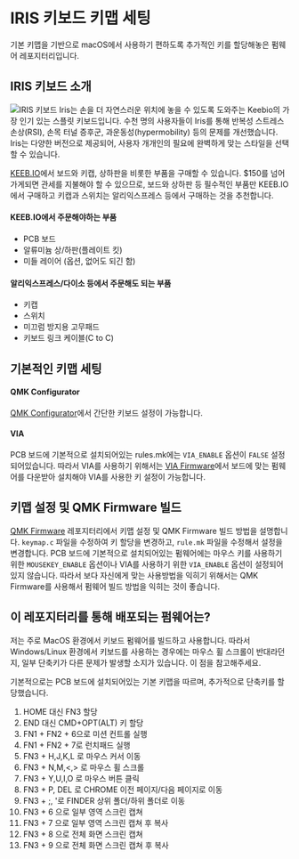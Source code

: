 # IRIS 키보드 키맵 세팅
기본 키맵을 기반으로 macOS에서 사용하기 편하도록 추가적인 키를 할당해놓은 펌웨어 레포지터리입니다.

## IRIS 키보드 소개
![IRIS 키보드](https://keeb.io/cdn/shop/files/keyset-iris_1100x_8dba1734-1572-455b-aab2-1380992644e1.png?height=714&v=1707776710&width=952)
Iris는 손을 더 자연스러운 위치에 놓을 수 있도록 도와주는 Keebio의 가장 인기 있는 스플릿 키보드입니다. 수천 명의 사용자들이 Iris를 통해 반복성 스트레스 손상(RSI), 손목 터널 증후군, 과운동성(hypermobility) 등의 문제를 개선했습니다.
Iris는 다양한 버전으로 제공되어, 사용자 개개인의 필요에 완벽하게 맞는 스타일을 선택할 수 있습니다.

[KEEB.IO](https://keeb.io/collections/all/products/iris)에서 보드와 키캡, 상하판을 비롯한 부품을 구매할 수 있습니다. $150를 넘어가게되면 관세를 지불해야 할 수 있으므로, 보드와 상하판 등 필수적인 부품만 KEEB.IO에서 구매하고 키캡과 스위치는 알리익스프레스 등에서 구매하는 것을 추천합니다.

#### KEEB.IO에서 주문해야하는 부품
- PCB 보드
- 알류미늄 상/하판(플레이트 킷)
- 미들 레이어 (옵션, 없어도 되긴 함)

#### 알리익스프레스/다이소 등에서 주문해도 되는 부품
- 키캡
- 스위치
- 미끄럼 방지용 고무패드
- 키보드 링크 케이블(C to C)

## 기본적인 키맵 세팅
#### QMK Configurator
[QMK Configurator](https://config.qmk.fm/#/keebio/iris/rev7/LAYOUT)에서 간단한 키보드 설정이 가능합니다.

#### VIA 
PCB 보드에 기본적으로 설치되어있는 rules.mk에는 `VIA_ENABLE` 옵션이 `FALSE` 설정되어있습니다. 따라서 VIA를 사용하기 위해서는 [VIA Firmware](https://caniusevia.com/docs/download_firmware/)에서 보드에 맞는 펌웨어를 다운받아 설치해야 VIA를 사용한 키 설정이 가능합니다.

## 키맵 설정 및 QMK Firmware 빌드
[QMK Firmware](https://github.com/qmk/qmk_firmware) 레포지터리에서 키맵 설정 및 QMK Firmware 빌드 방법을 설명합니다. `keymap.c` 파일을 수정하여 키 할당을 변경하고, `rule.mk` 파일을 수정해서 설정을 변경합니다. PCB 보드에 기본적으로 설치되어있는 펌웨어에는 마우스 키를 사용하기 위한 `MOUSEKEY_ENABLE` 옵션이나 VIA를 사용하기 위한 `VIA_ENABLE` 옵션이 설정되어있지 않습니다. 따라서 보다 자신에게 맞는 사용방법을 익히기 위해서는 QMK Firmware를 사용해서 펌웨어 빌드 방법을 익히는 것이 좋습니다.

## 이 레포지터리를 통해 배포되는 펌웨어는?
저는 주로 MacOS 환경에서 키보드 펌웨어를 빌드하고 사용합니다. 따라서 Windows/Linux 환경에서 키보드를 사용하는 경우에는 마우스 휠 스크롤이 반대라던지, 일부 단축키가 다른 문제가 발생할 소지가 있습니다. 이 점을 참고해주세요.

기본적으로는 PCB 보드에 설치되어있는 기본 키맵을 따르며, 추가적으로 단축키를 할당했습니다.
1. HOME 대신 FN3 할당
2. END 대신 CMD+OPT(ALT) 키 할당
3. FN1 + FN2 + 6으로 미션 컨트롤 실행
4. FN1 + FN2 + 7로 런치패드 실행
5. FN3 + H,J,K,L 로 마우스 커서 이동
6. FN3 + N,M,<,> 로 마우스 휠 스크롤
7. FN3 + Y,U,I,O 로 마우스 버튼 클릭
8. FN3 + P, DEL 로 CHROME 이전 페이지/다음 페이지로 이동
9. FN3 + ;, '로 FINDER 상위 폴더/하위 폴더로 이동
10. FN3 + 6 으로 일부 영역 스크린 캡쳐
11. FN3 + 7 으로 일부 영역 스크린 캡쳐 후 복사
12. FN3 + 8 으로 전체 화면 스크린 캡쳐
13. FN3 + 9 으로 전체 화면 스크린 캡쳐 후 복사
